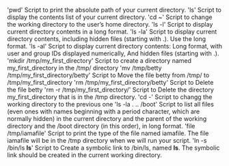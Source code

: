 'pwd' Script to print the absolute path of your current directory.
'ls' Script to display the contents list of your current directory.
'cd ~' Script to change the working directory to the user’s home directory.
'ls -l' Script to display current directory contents in a long format.
'ls -la' Script to display current directory contents, including hidden files (starting with .). Use the long format.
'ls -al' Script to display current directory contents: Long format, with user and group IDs displayed numerically, And hidden files (starting with .).
'mkdir /tmp/my_first_directory' Script to create a directory named my_first_directory in the /tmp/ directory
'mv /tmp/betty /tmp/my_first_directory/betty' Script to Move the file betty from /tmp/ to /tmp/my_first_directory
'rm /tmp/my_first_directory/betty' Script to Delete the file betty
'rm -r /tmp/my_first_directory/' Script to Delete the directory my_first_directory that is in the /tmp directory.
'cd -' Script to changg the working directory to the previous one
'ls -la . .. /boot' Script to list all files (even ones with names beginning with a period character, which are normally hidden) in the current directory and the parent of the working directory and the /boot directory (in this order), in long format.
'file /tmp/iamafile' Script to print the type of the file named iamafile. The file iamafile will be in the /tmp directory when we will run your script.
'ln -s /bin/ls __ls__' Script to Create a symbolic link to /bin/ls, named __ls__. The symbolic link should be created in the current working directory.


